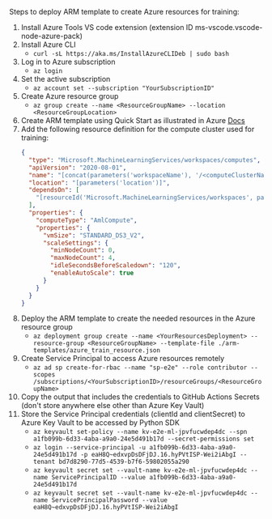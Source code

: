 Steps to deploy ARM template to create Azure resources for training:

1. Install Azure Tools VS code extension (extension ID ms-vscode.vscode-node-azure-pack)
2. Install Azure CLI
   - `curl -sL https://aka.ms/InstallAzureCLIDeb | sudo bash`
3. Log in to Azure subscription
   - `az login`
4. Set the active subscription
   - `az account set --subscription "YourSubscriptionID"`
5. Create Azure resource group
   - `az group create --name <ResourceGroupName> --location <ResourceGroupLocation>`
6. Create ARM template using Quick Start as illustrated in Azure [Docs](https://learn.microsoft.com/en-us/azure/azure-resource-manager/templates/quickstart-create-templates-use-the-portal)
7. Add the following resource definition for the compute cluster used for training:
   ```json
   {
     "type": "Microsoft.MachineLearningServices/workspaces/computes",
     "apiVersion": "2020-08-01",
     "name": "[concat(parameters('workspaceName'), '/<computeClusterName>')]",
     "location": "[parameters('location')]",
     "dependsOn": [
       "[resourceId('Microsoft.MachineLearningServices/workspaces', parameters('workspaceName'))]"
     ],
     "properties": {
       "computeType": "AmlCompute",
       "properties": {
         "vmSize": "STANDARD_DS3_V2",
         "scaleSettings": {
           "minNodeCount": 0,
           "maxNodeCount": 4,
           "idleSecondsBeforeScaledown": "120",
           "enableAutoScale": true
         }
       }
     }
   }
   ```
8. Deploy the ARM template to create the needed resources in the Azure resource group
   - `az deployment group create --name <YourResourcesDeployment> --resource-group <ResourceGroupName> --template-file ./arm-templates/azure_train_resource.json`
9. Create Service Principal to access Azure resources remotely
   - `az ad sp create-for-rbac --name "sp-e2e" --role contributor --scopes /subscriptions/<YourSubscriptionID>/resourceGroups/<ResourceGroupName>`
10. Copy the output that includes the credentials to GitHub Actions Secrets (don't store anywhere else other than Azure Key Vault)
11. Store the Service Principal credentials (clientId and clientSecret) to Azure Key Vault to be accessed by Python SDK
    - `az keyvault set-policy --name kv-e2e-ml-jpvfucwdep4dc --spn a1fb099b-6d33-4aba-a9a0-24e5d491b17d --secret-permissions set`
    - `az login --service-principal -u a1fb099b-6d33-4aba-a9a0-24e5d491b17d -p eaH8Q~edxvpDsDFjDJ.16.hyPVtISP-Wei2iAbgI --tenant bd7d8290-77d5-4539-b7f6-59802055a290`
    - `az keyvault secret set --vault-name kv-e2e-ml-jpvfucwdep4dc --name ServicePrincipalID --value a1fb099b-6d33-4aba-a9a0-24e5d491b17d`
    - `az keyvault secret set --vault-name kv-e2e-ml-jpvfucwdep4dc --name ServicePrincipalPassword --value eaH8Q~edxvpDsDFjDJ.16.hyPVtISP-Wei2iAbgI`
